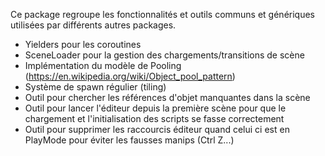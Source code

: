Ce package regroupe les fonctionnalités et outils communs et génériques utilisées par différents autres packages.

 - Yielders pour les coroutines
 - SceneLoader pour la gestion des chargements/transitions de scène
 - Implémentation du modèle de Pooling (https://en.wikipedia.org/wiki/Object_pool_pattern)
 - Système de spawn régulier (tiling)
 - Outil pour chercher les références d'objet manquantes dans la scène
 - Outil pour lancer l'éditeur depuis la première scène pour que le chargement et l'initialisation des scripts se fasse correctement
 - Outil pour supprimer les raccourcis éditeur quand celui ci est en PlayMode pour éviter les fausses manips (Ctrl Z...)